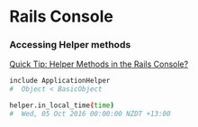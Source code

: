 # Rails Console

### Accessing Helper methods

[Quick Tip: Helper Methods in the Rails Console?](http://code-worrier.com/blog/helper-methods-in-console/)

```bash
include ApplicationHelper
#  Object < BasicObject

helper.in_local_time(time)
#  Wed, 05 Oct 2016 00:00:00 NZDT +13:00
```
